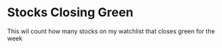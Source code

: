 # Stocks Closing Green
 This wil count how many stocks on my watchlist that closes green for the week

